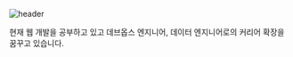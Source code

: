 ![header](https://capsule-render.vercel.app/api?type=waving&color=timeGradient&height=150&text=Welcome+to+Sodychoe's+Github!👋&fontSize=30)

현재 웹 개발을 공부하고 있고 데브옵스 엔지니어, 데이터 엔지니어로의 커리어 확장을 꿈꾸고 있습니다.
